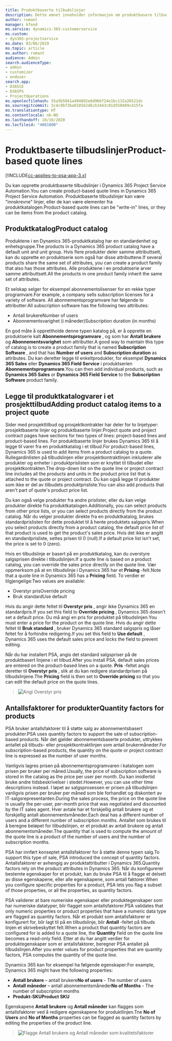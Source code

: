 ```yaml
---
title: Produktbaserte tilbudslinjer
description: Dette emnet inneholder informasjon om produktbasere tilbudslinjer.
author: rumant
manager: kfend
ms.service: dynamics-365-customerservice
ms.custom:
- dyn365-projectservice
ms.date: 03/06/2019
ms.topic: article
ms.author: rumant
audience: Admin
search.audienceType:
- admin
- customizer
- enduser
search.app:
- D365CE
- D365PS
- ProjectOperations
ms.openlocfilehash: 55a5b5041a494892e6d96bf24e1bc132a26521dc
ms.sourcegitcommit: 5c4c9bf3ba018562d6cb3443c01d550489c415fa
ms.translationtype: HT
ms.contentlocale: nb-NO
ms.lasthandoff: 10/16/2020
ms.locfileid: "4081800"
---
```

# <a name="product-based-quote-lines"></a><span data-ttu-id="d915b-103">Produktbaserte tilbudslinjer</span><span class="sxs-lookup"><span data-stu-id="d915b-103">Product-based quote lines</span></span>

[!INCLUDE[cc-applies-to-psa-app-3.x](../includes/cc-applies-to-psa-app-3x.md)]


<span data-ttu-id="d915b-104">Du kan opprette produktbaserte tilbudslinjer i Dynamics 365 Project Service Automation.</span><span class="sxs-lookup"><span data-stu-id="d915b-104">You can create product-based quote lines in Dynamics 365 Project Service Automation.</span></span> <span data-ttu-id="d915b-105">Produktbaserte tilbudslinjer kan være "innskrevne" linjer, eller de kan være elementer fra produktkatalogen.</span><span class="sxs-lookup"><span data-stu-id="d915b-105">Product-based quote lines can be "write-in" lines, or they can be items from the product catalog.</span></span>

## <a name="product-catalog"></a><span data-ttu-id="d915b-106">Produktkatalog</span><span class="sxs-lookup"><span data-stu-id="d915b-106">Product catalog</span></span>

<span data-ttu-id="d915b-107">Produktene i en Dynamics 365-produktkatalog har en standardenhet og enhetsgruppe.</span><span class="sxs-lookup"><span data-stu-id="d915b-107">The products in a Dynamics 365 product catalog have a default unit and unit group.</span></span> <span data-ttu-id="d915b-108">Hvis flere produkter deler samme attributtsett, kan du opprette en produktserie som også har disse attributtene.</span><span class="sxs-lookup"><span data-stu-id="d915b-108">If several products share the same set of attributes, you can create a product family that also has those attributes.</span></span> <span data-ttu-id="d915b-109">Alle produktene i en produktserie arver samme attributtsett.</span><span class="sxs-lookup"><span data-stu-id="d915b-109">All the products in one product family inherit the same set of attributes.</span></span>

<span data-ttu-id="d915b-110">Et selskap selger for eksempel abonnementslisenser for en rekke typer programvare.</span><span class="sxs-lookup"><span data-stu-id="d915b-110">For example, a company sells subscription licenses for a variety of software.</span></span> <span data-ttu-id="d915b-111">All abonnementsprogramvare har følgende to attributter:</span><span class="sxs-lookup"><span data-stu-id="d915b-111">All subscription software has the following two attributes:</span></span>

- <span data-ttu-id="d915b-112">Antall brukere</span><span class="sxs-lookup"><span data-stu-id="d915b-112">Number of users</span></span> 
- <span data-ttu-id="d915b-113">Abonnementsvarighet (i måneder)</span><span class="sxs-lookup"><span data-stu-id="d915b-113">Subscription duration (in months)</span></span>

<span data-ttu-id="d915b-114">En god måte å opprettholde denne typen katalog på, er å opprette en produktserie kalt **Abonnementsprogramvare** , og som har **Antall brukere** og **Abonnementsvarighet** som attributter.</span><span class="sxs-lookup"><span data-stu-id="d915b-114">A good way to maintain this type of catalog is to create a product family that is named **Subscription Software** , and that has **Number of users** and **Subscription duration** as attributes.</span></span> <span data-ttu-id="d915b-115">Du kan deretter legge til enkeltprodukter, for eksempel **Dynamics 365 Sales** eller **Dynamics 365 Field Service** i produktserien **Abonnementsprogramvare**.</span><span class="sxs-lookup"><span data-stu-id="d915b-115">You can then add individual products, such as **Dynamics 365 Sales** or **Dynamics 365 Field Service** to the **Subscription Software** product family.</span></span>

## <a name="adding-product-catalog-items-to-a-project-quote"></a><span data-ttu-id="d915b-116">Legge til produktkatalogvarer i et prosjekttilbud</span><span class="sxs-lookup"><span data-stu-id="d915b-116">Adding product catalog items to a project quote</span></span>

<span data-ttu-id="d915b-117">Sider med prosjekttilbud og prosjektkontrakter har deler for to linjetyper: prosjektbaserte linjer og produktbaserte linjer.</span><span class="sxs-lookup"><span data-stu-id="d915b-117">Project quote and project contract pages have sections for two types of lines: project-based lines and product-based lines.</span></span> <span data-ttu-id="d915b-118">For produktbaserte linjer brukes Dynamics 365 til å legge til varer fra en produktkatalog i et tilbud.</span><span class="sxs-lookup"><span data-stu-id="d915b-118">For product-based lines, Dynamics 365 is used to add items from a product catalog to a quote.</span></span> <span data-ttu-id="d915b-119">Rullegardinlisten på tilbudslinjen eller prosjektkontraktlinjen inkluderer alle produkter og enheter i produktprislisten som er knyttet til tilbudet eller prosjektkontrakten.</span><span class="sxs-lookup"><span data-stu-id="d915b-119">The drop-down list on the quote line or project contract line includes all the products and units in the product price list that is attached to the quote or project contract.</span></span> <span data-ttu-id="d915b-120">Du kan også legge til produkter som ikke er del av tilbudets produktprisliste.</span><span class="sxs-lookup"><span data-stu-id="d915b-120">You can also add products that aren't part of quote's product price list.</span></span>

<span data-ttu-id="d915b-121">Du kan også velge produkter fra andre prislister, eller du kan velge produkter direkte fra produktkatalogen.</span><span class="sxs-lookup"><span data-stu-id="d915b-121">Additionally, you can select products from other price lists, or you can select products directly from the product catalog.</span></span> <span data-ttu-id="d915b-122">Når du velger produkter direkte fra en produktkatalog, brukes standardprislisten for dette produktet til å hente produktets salgspris.</span><span class="sxs-lookup"><span data-stu-id="d915b-122">When you select products directly from a product catalog, the default price list of that product is used to get the product's sales price.</span></span> <span data-ttu-id="d915b-123">Hvis det ikke er angitt en standardprisliste, settes prisen til 0 (null).</span><span class="sxs-lookup"><span data-stu-id="d915b-123">If a default price list isn't set, the price is set to 0 (zero).</span></span>

<span data-ttu-id="d915b-124">Hvis en tilbudslinje er basert på en produktkatalog, kan du overstyre salgsprisen direkte i tilbudslinjen.</span><span class="sxs-lookup"><span data-stu-id="d915b-124">If a quote line is based on a product catalog, you can override the sales price directly on the quote line.</span></span> <span data-ttu-id="d915b-125">Vær oppmerksom på at en tilbudslinje i Dynamics 365 har et **Prising** -felt.</span><span class="sxs-lookup"><span data-stu-id="d915b-125">Note that a quote line in Dynamics 365 has a **Pricing** field.</span></span> <span data-ttu-id="d915b-126">To verdier er tilgjengelige:</span><span class="sxs-lookup"><span data-stu-id="d915b-126">Two values are available:</span></span>

- <span data-ttu-id="d915b-127">Overstyr pris</span><span class="sxs-lookup"><span data-stu-id="d915b-127">Override pricing</span></span>  
- <span data-ttu-id="d915b-128">Bruk standard</span><span class="sxs-lookup"><span data-stu-id="d915b-128">Use default</span></span>

<span data-ttu-id="d915b-129">Hvis du angir dette feltet til **Overstyr pris** , angir ikke Dynamics 365 en standardpris.</span><span class="sxs-lookup"><span data-stu-id="d915b-129">If you set this field to **Override pricing** , Dynamics 365 doesn't set a default price.</span></span> <span data-ttu-id="d915b-130">Du må angi en pris for produktet på tilbudslinjen.</span><span class="sxs-lookup"><span data-stu-id="d915b-130">You must enter a price for the product on the quote line.</span></span> <span data-ttu-id="d915b-131">Hvis du angir dette feltet til **Bruk standard** , bruker Dynamics 365 standard salgspris og låser feltet for å forhindre redigering.</span><span class="sxs-lookup"><span data-stu-id="d915b-131">If you set this field to **Use default** , Dynamics 365 uses the default sales price and locks the field to prevent editing.</span></span>

<span data-ttu-id="d915b-132">Når du har installert PSA, angis det standard salgspriser på de produktbasert linjene i et tilbud.</span><span class="sxs-lookup"><span data-stu-id="d915b-132">After you install PSA, default sales prices are entered on the product-based lines on a quote.</span></span> <span data-ttu-id="d915b-133">**Pris** -feltet angis deretter til **Overstyr pris** , slik at du kan redigere standardprisen på tilbudslinjene.</span><span class="sxs-lookup"><span data-stu-id="d915b-133">The **Pricing** field is then set to **Override pricing** so that you can edit the default price on the quote lines.</span></span>

> ![Angi Overstyr pris](media/basic-guide-10.png)
 
## <a name="quantity-factors-for-products"></a><span data-ttu-id="d915b-135">Antallsfaktorer for produkter</span><span class="sxs-lookup"><span data-stu-id="d915b-135">Quantity factors for products</span></span>

<span data-ttu-id="d915b-136">PSA bruker antallsfaktorer til å støtte salg av abonnementsbasert produkter.</span><span class="sxs-lookup"><span data-stu-id="d915b-136">PSA uses quantity factors to support the sale of subscription-based products.</span></span> <span data-ttu-id="d915b-137">Når det gjelder abonnementsbaserte produkter, uttrykkes antallet på tilbuds- eller prosjektkontraktlinjen som antall brukermåneder.</span><span class="sxs-lookup"><span data-stu-id="d915b-137">For subscription-based products, the quantity on the quote or project contract line is expressed as the number of user months.</span></span>

<span data-ttu-id="d915b-138">Vanligvis lagres prisen på abonnementsprogramvaren i katalogen som prisen per bruker per måned.</span><span class="sxs-lookup"><span data-stu-id="d915b-138">Usually, the price of subscription software is stored in the catalog as the price per user per month.</span></span> <span data-ttu-id="d915b-139">Du kan imidlertid bruke andre tidsbeskrivelser i stedet.</span><span class="sxs-lookup"><span data-stu-id="d915b-139">However, you can use other time descriptions instead.</span></span> <span data-ttu-id="d915b-140">I løpet av salgsprosessen er prisen på tilbudslinjen vanligvis prisen per bruker per måned som ble forhandlet og diskontert av IT-salgsrepresentanten.</span><span class="sxs-lookup"><span data-stu-id="d915b-140">During the sales process, the price on the quote line is usually the per-user, per-month price that was negotiated and discounted by the IT sales agent.</span></span> <span data-ttu-id="d915b-141">Hver avtale har et forskjellig antall brukere og et forskjellig antall abonnementsmåneder.</span><span class="sxs-lookup"><span data-stu-id="d915b-141">Each deal has a different number of users and a different number of subscription months.</span></span> <span data-ttu-id="d915b-142">Antallet som brukes til å beregne beløpet for tilbudslinjen, er et produkt av antall brukere og antall abonnementsmåneder.</span><span class="sxs-lookup"><span data-stu-id="d915b-142">The quantity that is used to compute the amount of the quote line is a product of the number of users and the number of subscription months.</span></span>

<span data-ttu-id="d915b-143">PSA har innført konseptet antallsfaktorer for å støtte denne typen salg.</span><span class="sxs-lookup"><span data-stu-id="d915b-143">To support this type of sale, PSA introduced the concept of quantity factors.</span></span> <span data-ttu-id="d915b-144">Antallsfaktorer er avhengig av produktattributter i Dynamics 365.</span><span class="sxs-lookup"><span data-stu-id="d915b-144">Quantity factors rely on the product attributes in Dynamics 365.</span></span> <span data-ttu-id="d915b-145">Når du konfigurerer bestemte egenskaper for et produkt, kan du bruke PSA til å flagge et delsett av disse egenskapene, eller alle egenskapene, som antall faktorer.</span><span class="sxs-lookup"><span data-stu-id="d915b-145">When you configure specific properties for a product, PSA lets you flag a subset of those properties, or all the properties, as quantity factors.</span></span>

<span data-ttu-id="d915b-146">PSA validerer at bare numeriske egenskaper eller produktegenskaper som har numeriske datatyper, blir flagget som antallsfaktorer.</span><span class="sxs-lookup"><span data-stu-id="d915b-146">PSA validates that only numeric properties or product properties that have a numeric data type are flagged as quantity factors.</span></span> <span data-ttu-id="d915b-147">Når et produkt som antallsfaktorer er konfigurert for, blir lagt til på en tilbudslinje, blir **Antall** -feltet på tilbuds linjen et skrivebeskyttet felt.</span><span class="sxs-lookup"><span data-stu-id="d915b-147">When a product that quantity factors are configured for is added to a quote line, the **Quantity** field on the quote line becomes a read-only field.</span></span> <span data-ttu-id="d915b-148">Etter at du har angitt verdier for produktegenskaper som er antallsfaktorer, beregner PSA antallet på tilbudslinjen.</span><span class="sxs-lookup"><span data-stu-id="d915b-148">After you enter values for product properties that are quantity factors, PSA computes the quantity of the quote line.</span></span>

<span data-ttu-id="d915b-149">Dynamics 365 kan for eksempel ha følgende egenskaper:</span><span class="sxs-lookup"><span data-stu-id="d915b-149">For example, Dynamics 365 might have the following properties:</span></span> 

- <span data-ttu-id="d915b-150">**Antall brukere** – antall brukere</span><span class="sxs-lookup"><span data-stu-id="d915b-150">**No of users** - The number of users</span></span> 
- <span data-ttu-id="d915b-151">**Antall måneder** – antall abonnementsmåneder</span><span class="sxs-lookup"><span data-stu-id="d915b-151">**No of Months** - The number of subscription months</span></span>
- <span data-ttu-id="d915b-152">**Produkt-SKU**</span><span class="sxs-lookup"><span data-stu-id="d915b-152">**Product SKU**</span></span> 

<span data-ttu-id="d915b-153">Egenskapene **Antall brukere** og **Antall måneder** kan flagges som antallsfaktorer ved å redigere egenskapene for produktlinjen.</span><span class="sxs-lookup"><span data-stu-id="d915b-153">Tne **No of Users** and **No of Months** properties can be flagged as quantity factors by editing the properties of the product line.</span></span> 

> ![Flagge Antall brukere og Antall måneder som kvalitetsfaktorer](media/basic-guide-11.png)
 
